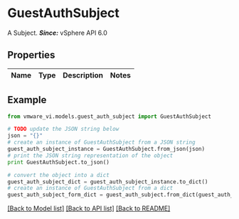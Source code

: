 # GuestAuthSubject

A Subject.  ***Since:*** vSphere API 6.0 

## Properties
Name | Type | Description | Notes
------------ | ------------- | ------------- | -------------

## Example

```python
from vmware_vi.models.guest_auth_subject import GuestAuthSubject

# TODO update the JSON string below
json = "{}"
# create an instance of GuestAuthSubject from a JSON string
guest_auth_subject_instance = GuestAuthSubject.from_json(json)
# print the JSON string representation of the object
print GuestAuthSubject.to_json()

# convert the object into a dict
guest_auth_subject_dict = guest_auth_subject_instance.to_dict()
# create an instance of GuestAuthSubject from a dict
guest_auth_subject_form_dict = guest_auth_subject.from_dict(guest_auth_subject_dict)
```
[[Back to Model list]](../README.md#documentation-for-models) [[Back to API list]](../README.md#documentation-for-api-endpoints) [[Back to README]](../README.md)


